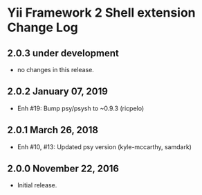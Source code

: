 Yii Framework 2 Shell extension Change Log
==========================================

2.0.3 under development
-----------------------

- no changes in this release.


2.0.2 January 07, 2019
----------------------

- Enh #19: Bump psy/psysh to ~0.9.3 (ricpelo)


2.0.1 March 26, 2018
--------------------

- Enh #10, #13: Updated psy version (kyle-mccarthy, samdark)


2.0.0 November 22, 2016
-----------------------

- Initial release.

